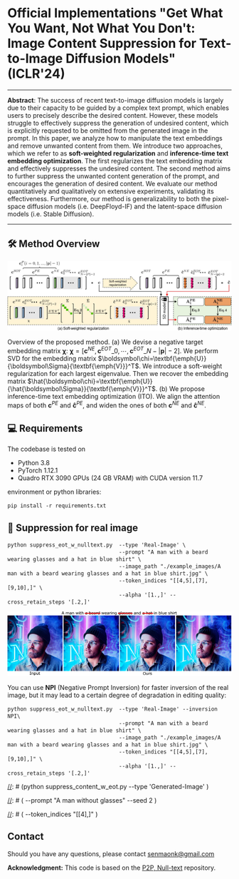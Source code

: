 # Official Implementations "Get What You Want, Not What You Don't: Image Content Suppression for Text-to-Image Diffusion Models" (ICLR'24)</sub>



[//]: # (**Get What You Want, Not What You Don't: Image Content Suppression for Text-to-Image Diffusion Models**<br>)
<hr />

**Abstract**: The success of recent text-to-image diffusion models is largely due to their capacity to be guided by a complex text prompt, which enables users to precisely describe the desired content. However, these models struggle to effectively suppress the generation of undesired content, which is explicitly requested to be omitted from the generated image in the prompt. In this paper, we analyze how to manipulate the text embeddings and remove unwanted content from them. We introduce two approaches, which we refer to as **soft-weighted regularization** and **inference-time text embedding optimization**. The first regularizes the text embedding matrix and effectively suppresses the undesired content. The second method aims to further suppress the unwanted content generation of the prompt, and encourages the generation of desired content. We evaluate our method quantitatively and qualitatively on extensive experiments, validating its effectiveness. Furthermore, our method is generalizability to both the pixel-space diffusion models (i.e. DeepFloyd-IF) and the latent-space diffusion models (i.e. Stable Diffusion).

<hr />

## 🛠️ Method Overview
<span id="method-overview"></span>

![Random Sample](./docs/overview.jpg)

Overview of the proposed method. (a) We devise  a negative target embedding matrix $\boldsymbol\chi$: $\boldsymbol\chi = [\boldsymbol{c}^{NE},\boldsymbol{c}^{EOT}\_0, \cdots, \boldsymbol{c}^{EOT}\_{N-{|\boldsymbol{p}|-2}}]$.  We perform SVD for the embedding matrix $\boldsymbol\chi=\textbf{\emph{U}}{\boldsymbol\Sigma}{\textbf{\emph{V}}}^T$. We introduce a soft-weight regularization  for each largest eigenvalue. Then  we recover the embedding matrix $\hat{\boldsymbol\chi}=\textbf{\emph{U}}{\hat{\boldsymbol\Sigma}}{\textbf{\emph{V}}}^T$. (b) We propose inference-time text embedding optimization (ITO).  We align the attention maps of both $\boldsymbol{c}^{PE}$ and  $\boldsymbol{\hat{c}}^{PE}$, and widen  the ones of  both $\boldsymbol{c}^{NE}$ and $\boldsymbol{\hat{c}}^{NE}$.

## 💻 Requirements
The codebase is tested on 
* Python 3.8
* PyTorch 1.12.1
* Quadro RTX 3090 GPUs (24 GB VRAM) with CUDA version 11.7

environment or python libraries:

```
pip install -r requirements.txt
```


## 🎊 Suppression for real image
```shell
python suppress_eot_w_nulltext.py  --type 'Real-Image' \
                                   --prompt "A man with a beard wearing glasses and a hat in blue shirt" \
                                   --image_path "./example_images/A man with a beard wearing glasses and a hat in blue shirt.jpg" \
                                   --token_indices "[[4,5],[7],[9,10],]" \
                                   --alpha '[1.,]' --cross_retain_steps '[.2,]'
```

![Random Sample](./docs/supresseot_results.png)

You can use **NPI** (Negative Prompt Inversion) for faster inversion of the real image, but it may lead to a certain degree of degradation in editing quality:
```shell
python suppress_eot_w_nulltext.py  --type 'Real-Image' --inversion NPI\
                                   --prompt "A man with a beard wearing glasses and a hat in blue shirt" \
                                   --image_path "./example_images/A man with a beard wearing glasses and a hat in blue shirt.jpg" \
                                   --token_indices "[[4,5],[7],[9,10],]" \
                                   --alpha '[1.,]' --cross_retain_steps '[.2,]'
```



[//]: # (## Suppression for generated image)

[//]: # (```)

[//]: # (python suppress_content_w_eot.py  --type 'Generated-Image' \)

[//]: # (                                  --prompt "A man without glasses" --seed 2 \)

[//]: # (                                  --token_indices "[[4],]" \)

[//]: # (                                  --alpha '&#40;1.,&#41;' --cross_retain_steps '&#40;.3,&#41;')

[//]: # (```)


## Contact
Should you have any questions, please contact senmaonk@gmail.com


**Acknowledgment:** This code is based on the [P2P, Null-text](https://github.com/google/prompt-to-prompt) repository. 